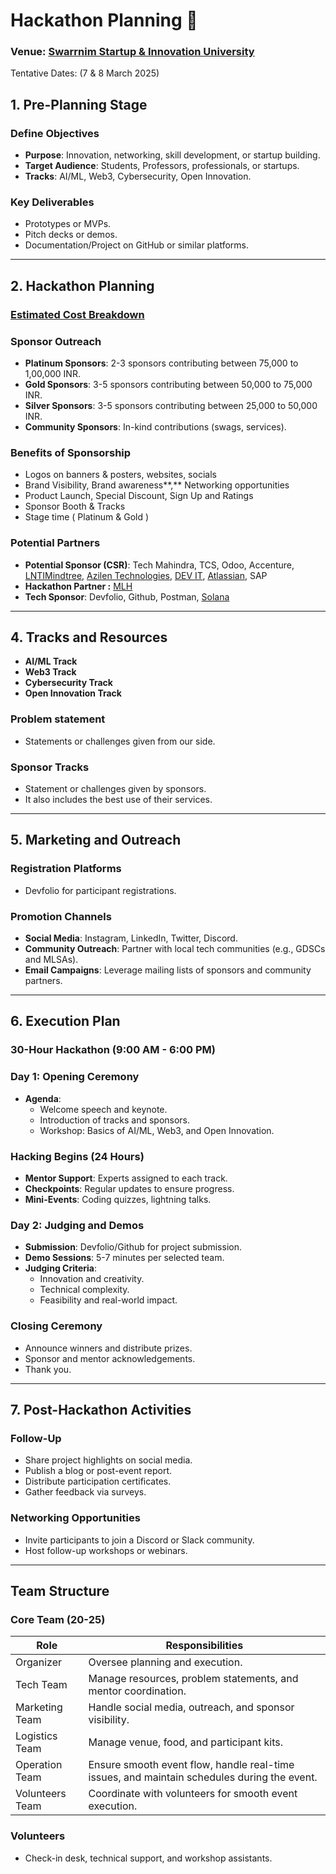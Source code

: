 # Hackathon Planning 📃

### Venue: [Swarrnim Startup & Innovation University](http://swarrnim.edu.in/)  

Tentative Dates: (7 & 8 March 2025)

## **1. Pre-Planning Stage**

### **Define Objectives**

- **Purpose**: Innovation, networking, skill development, or startup building.
- **Target Audience**: Students, Professors, professionals, or startups.
- **Tracks**: AI/ML, Web3, Cybersecurity, Open Innovation.

### **Key Deliverables**

- Prototypes or MVPs.
- Pitch decks or demos.
- Documentation/Project on GitHub or similar platforms.

---

## **2. Hackathon Planning**

### [Estimated Cost Breakdown](EstimatedCostBreakdown.md)

### **Sponsor Outreach**

- **Platinum Sponsors**: 2-3 sponsors contributing between 75,000 to 1,00,000 INR.
- **Gold Sponsors**: 3-5 sponsors contributing between 50,000 to 75,000 INR.
- **Silver Sponsors**: 3-5 sponsors contributing between 25,000 to 50,000 INR.
- **Community Sponsors**: In-kind contributions (swags, services).

### Benefits of Sponsorship

- Logos on banners & posters, websites, socials
- Brand Visibility, Brand awareness**,** Networking opportunities
- Product Launch, Special Discount, Sign Up and Ratings
- Sponsor Booth & Tracks
- Stage time ( Platinum & Gold )

### Potential Partners

- **Potential Sponsor (CSR)**:  Tech Mahindra, TCS, Odoo, Accenture, [LNTIMindtree](https://www.ltimindtree.com/), [Azilen Technologies](https://www.azilen.com/), [DEV IT](https://www.devitpl.com/), [Atlassian](https://www.atlassian.com/), SAP
- **Hackathon Partner :** [MLH](https://mlh.io/)
- **Tech Sponsor**: Devfolio, Github, Postman, [Solana](https://solana.com/)

---

## **4. Tracks and Resources**

- **AI/ML Track**
- **Web3 Track**
- **Cybersecurity Track**
- **Open Innovation Track**

### Problem statement

- Statements or challenges given from our side.

### Sponsor Tracks

- Statement or challenges given by sponsors.
- It also includes the best use of their services.

---

## **5. Marketing and Outreach**

### **Registration Platforms**

- Devfolio for participant registrations.

### **Promotion Channels**

- **Social Media**: Instagram, LinkedIn, Twitter, Discord.
- **Community Outreach**: Partner with local tech communities (e.g., GDSCs and MLSAs).
- **Email Campaigns**: Leverage mailing lists of sponsors and community partners.

---

## **6. Execution Plan**

### **30-Hour Hackathon (9:00 AM - 6:00 PM)**

### **Day 1: Opening Ceremony**

- **Agenda**:
    - Welcome speech and keynote.
    - Introduction of tracks and sponsors.
    - Workshop: Basics of AI/ML, Web3, and Open Innovation.

### Hacking Begins (24 Hours)

- **Mentor Support**: Experts assigned to each track.
- **Checkpoints**: Regular updates to ensure progress.
- **Mini-Events**: Coding quizzes, lightning talks.

### Day 2: Judging and Demos

- **Submission**: Devfolio/Github for project submission.
- **Demo Sessions**: 5-7 minutes per selected team.
- **Judging Criteria**:
    - Innovation and creativity.
    - Technical complexity.
    - Feasibility and real-world impact.

### Closing Ceremony

- Announce winners and distribute prizes.
- Sponsor and mentor acknowledgements.
- Thank you.

---

## **7. Post-Hackathon Activities**

### **Follow-Up**

- Share project highlights on social media.
- Publish a blog or post-event report.
- Distribute participation certificates.
- Gather feedback via surveys.

### **Networking Opportunities**

- Invite participants to join a Discord or Slack community.
- Host follow-up workshops or webinars.

---

## **Team Structure**

### **Core Team (20-25)**

| **Role** | **Responsibilities** |
| --- | --- |
| Organizer | Oversee planning and execution. |
| Tech Team | Manage resources, problem statements, and mentor coordination. |
| Marketing Team | Handle social media, outreach, and sponsor visibility. |
| Logistics Team | Manage venue, food, and participant kits. |
| Operation Team | Ensure smooth event flow, handle real-time issues, and maintain schedules during the event. |
| Volunteers Team | Coordinate with volunteers for smooth event execution. |

### **Volunteers**

- Check-in desk, technical support, and workshop assistants.
